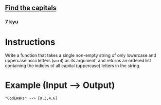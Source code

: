 <h2><a href=https://www.codewars.com/kata/539ee3b6757843632d00026b/train/csharp target="_blank">Find the capitals</a></h2><h3>7 kyu</h3><h1 id="instructions">Instructions</h1><p>Write a function that takes a single non-empty string of only lowercase and uppercase ascii letters (<code>word</code>) as its argument, and returns an ordered list containing the indices of all capital (uppercase) letters in the string.</p><h1 id="example-input----output">Example (Input --&gt; Output)</h1><pre><code>"CodEWaRs" --&gt; [0,3,4,6]</code></pre>